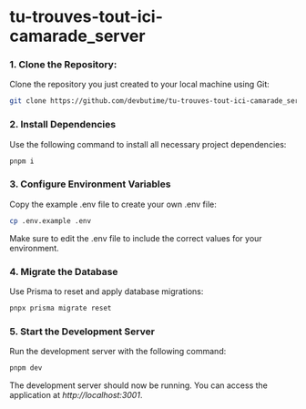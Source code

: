 # tu-trouves-tout-ici-camarade_server

### 1. Clone the Repository:

Clone the repository you just created to your local machine using Git:

```bash
git clone https://github.com/devbutime/tu-trouves-tout-ici-camarade_server.git
```

### 2. Install Dependencies

Use the following command to install all necessary project dependencies:

```bash
pnpm i
```

### 3. Configure Environment Variables

Copy the example .env file to create your own .env file:

```bash
cp .env.example .env
```

Make sure to edit the .env file to include the correct values for your environment.

### 4. Migrate the Database

Use Prisma to reset and apply database migrations:

```bash
pnpx prisma migrate reset
```

### 5. Start the Development Server

Run the development server with the following command:

```bash
pnpm dev
```

The development server should now be running. You can access the application at _http://localhost:3001_.
